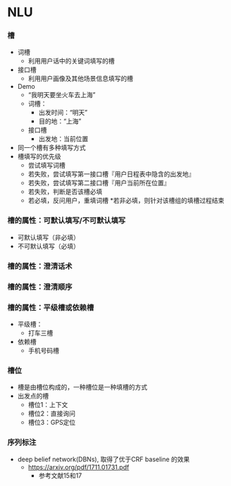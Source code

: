 # NLU

### 槽

- 词槽
  - 利用用户话中的关键词填写的槽
- 接口槽
  - 利用用户画像及其他场景信息填写的槽
- Demo
  - “我明天要坐火车去上海”
  - 词槽：
    - 出发时间：“明天”
    - 目的地：“上海”
  - 接口槽
    - 出发地：当前位置
- 同一个槽有多种填写方式
- 槽填写的优先级
  - 尝试填写词槽
  - 若失败，尝试填写第一接口槽『用户日程表中隐含的出发地』
  - 若失败，尝试填写第二接口槽『用户当前所在位置』
  - 若失败，判断是否该槽必填
  - 若必填，反问用户，重填词槽 *若非必填，则针对该槽组的填槽过程结束

### 槽的属性：**可默认填写/不可默认填写**

- 可默认填写（非必填）
- 不可默认填写（必填）

### **槽的属性：澄清话术**

### **槽的属性：澄清顺序**

### **槽的属性：平级槽或依赖槽**

- 平级槽：
  - 打车三槽
- 依赖槽
  - 手机号码槽

### 槽位

- 槽是由槽位构成的，一种槽位是一种填槽的方式
- 出发点的槽
  - 槽位1：上下文
  - 槽位2：直接询问
  - 槽位3：GPS定位

### 序列标注

- deep belief network(DBNs), 取得了优于CRF baseline 的效果
  - https://arxiv.org/pdf/1711.01731.pdf
    - 参考文献15和17